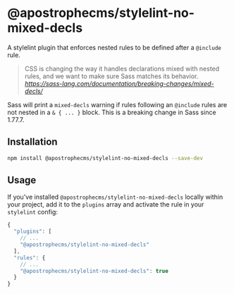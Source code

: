 # @apostrophecms/stylelint-no-mixed-decls 

A stylelint plugin that enforces nested rules to be defined after a `@include` rule.

> CSS is changing the way it handles declarations mixed with nested rules,
> and we want to make sure Sass matches its behavior.
_https://sass-lang.com/documentation/breaking-changes/mixed-decls/_

Sass will print a `mixed-decls` warning if rules following an `@include` rules are not nested in a `& { ... }` block.
This is a breaking change in Sass since 1.77.7.

## Installation

```sh
npm install @apostrophecms/stylelint-no-mixed-decls --save-dev
```

## Usage

If you've installed `@apostrophecms/stylelint-no-mixed-decls` locally within your project, add it to the `plugins` array and activate the rule in your `stylelint` config:

```js
{
  "plugins": [
    // ...
    "@apostrophecms/stylelint-no-mixed-decls"
  ],
  "rules": {
    // ...
    "@apostrophecms/stylelint-no-mixed-decls": true
  }
}
```
